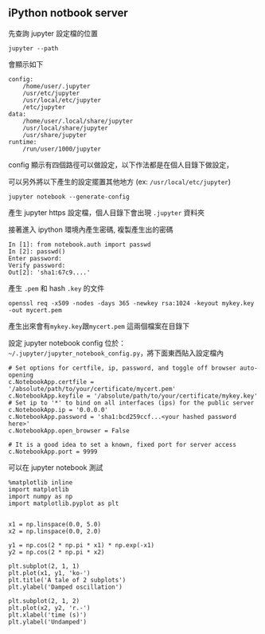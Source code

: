 ## iPython notbook server
先查詢 jupyter 設定檔的位置

`jupyter --path`

會顯示如下

```
config:
    /home/user/.jupyter
    /usr/etc/jupyter
    /usr/local/etc/jupyter
    /etc/jupyter
data:
    /home/user/.local/share/jupyter
    /usr/local/share/jupyter
    /usr/share/jupyter
runtime:
    /run/user/1000/jupyter
```

config 顯示有四個路徑可以做設定，以下作法都是在個人目錄下做設定，

可以另外將以下產生的設定擺置其他地方 (ex: `/usr/local/etc/jupyter`)


`jupyter notebook --generate-config`

產生 jupyter https 設定檔，個人目錄下會出現 `.jupyter` 資料夾

接著進入 ipython 環境內產生密碼, 複製產生出的密碼

```
In [1]: from notebook.auth import passwd
In [2]: passwd()
Enter password:
Verify password:
Out[2]: 'sha1:67c9....'
```

產生 `.pem`  和 hash `.key` 的文件
```
openssl req -x509 -nodes -days 365 -newkey rsa:1024 -keyout mykey.key -out mycert.pem
```
產生出來會有`mykey.key`跟`mycert.pem` 這兩個檔案在目錄下

設定 jupyter notebook config 位於：`~/.jupyter/jupyter_notebook_config.py`，將下面東西貼入設定檔內
```
# Set options for certfile, ip, password, and toggle off browser auto-opening
c.NotebookApp.certfile = '/absolute/path/to/your/certificate/mycert.pem'
c.NotebookApp.keyfile = '/absolute/path/to/your/certificate/mykey.key'
# Set ip to '*' to bind on all interfaces (ips) for the public server
c.NotebookApp.ip = '0.0.0.0'
c.NotebookApp.password = 'sha1:bcd259ccf...<your hashed password here>'
c.NotebookApp.open_browser = False

# It is a good idea to set a known, fixed port for server access
c.NotebookApp.port = 9999
```

可以在 jupyter notebook 測試
```
%matplotlib inline 
import matplotlib
import numpy as np
import matplotlib.pyplot as plt


x1 = np.linspace(0.0, 5.0)
x2 = np.linspace(0.0, 2.0)

y1 = np.cos(2 * np.pi * x1) * np.exp(-x1)
y2 = np.cos(2 * np.pi * x2)

plt.subplot(2, 1, 1)
plt.plot(x1, y1, 'ko-')
plt.title('A tale of 2 subplots')
plt.ylabel('Damped oscillation')

plt.subplot(2, 1, 2)
plt.plot(x2, y2, 'r.-')
plt.xlabel('time (s)')
plt.ylabel('Undamped')
```

